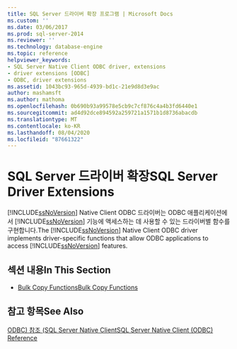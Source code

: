 ```yaml
---
title: SQL Server 드라이버 확장 프로그램 | Microsoft Docs
ms.custom: ''
ms.date: 03/06/2017
ms.prod: sql-server-2014
ms.reviewer: ''
ms.technology: database-engine
ms.topic: reference
helpviewer_keywords:
- SQL Server Native Client ODBC driver, extensions
- driver extensions [ODBC]
- ODBC, driver extensions
ms.assetid: 1043bc93-965d-4939-bd1c-21e9d8d3e9ac
author: mashamsft
ms.author: mathoma
ms.openlocfilehash: 0b690b93a99578e5cb9c7cf876c4a4b3fd6440e1
ms.sourcegitcommit: ad4d92dce894592a259721a1571b1d8736abacdb
ms.translationtype: MT
ms.contentlocale: ko-KR
ms.lasthandoff: 08/04/2020
ms.locfileid: "87661322"
---
```

# <a name="sql-server-driver-extensions"></a><span data-ttu-id="3003b-102">SQL Server 드라이버 확장</span><span class="sxs-lookup"><span data-stu-id="3003b-102">SQL Server Driver Extensions</span></span>
  <span data-ttu-id="3003b-103">[!INCLUDE[ssNoVersion](../../includes/ssnoversion-md.md)] Native Client ODBC 드라이버는 ODBC 애플리케이션에서 [!INCLUDE[ssNoVersion](../../includes/ssnoversion-md.md)] 기능에 액세스하는 데 사용할 수 있는 드라이버별 함수를 구현합니다.</span><span class="sxs-lookup"><span data-stu-id="3003b-103">The [!INCLUDE[ssNoVersion](../../includes/ssnoversion-md.md)] Native Client ODBC driver implements driver-specific functions that allow ODBC applications to access [!INCLUDE[ssNoVersion](../../includes/ssnoversion-md.md)] features.</span></span>  
  
## <a name="in-this-section"></a><span data-ttu-id="3003b-104">섹션 내용</span><span class="sxs-lookup"><span data-stu-id="3003b-104">In This Section</span></span>  
  
-   [<span data-ttu-id="3003b-105">Bulk Copy Functions</span><span class="sxs-lookup"><span data-stu-id="3003b-105">Bulk Copy Functions</span></span>](../../relational-databases/native-client-odbc-extensions-bulk-copy-functions/sql-server-driver-extensions-bulk-copy-functions.md)  
  
## <a name="see-also"></a><span data-ttu-id="3003b-106">참고 항목</span><span class="sxs-lookup"><span data-stu-id="3003b-106">See Also</span></span>  
 [<span data-ttu-id="3003b-107">ODBC&#41; 참조 &#40;SQL Server Native Client</span><span class="sxs-lookup"><span data-stu-id="3003b-107">SQL Server Native Client &#40;ODBC&#41; Reference</span></span>](../../../2014/database-engine/dev-guide/sql-server-native-client-odbc-reference.md)  
  
  
